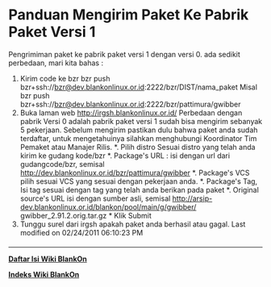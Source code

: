 # Panduan Mengirim Paket Ke Pabrik Paket Versi 1
Pengrimiman paket ke pabrik paket versi 1 dengan versi 0. ada sedikit
perbedaan, mari kita bahas :
   1. Kirim code ke bzr
   bzr push bzr+ssh://bzr@dev.blankonlinux.or.id:2222/bzr/DIST/nama_paket
     Misal
   bzr push bzr+ssh://bzr@dev.blankonlinux.or.id:2222/bzr/pattimura/gwibber
   1. Buka laman web
   http://irgsh.blankonlinux.or.id/
     Perbedaan dengan pabrik Versi 0 adalah pabrik paket versi 1 sudah
     bisa mengirim sebanyak 5 pekerjaan. Sebelum mengirim pastikan dulu
     bahwa paket anda sudah terdaftar, untuk mengetahuinya silahkan
     menghubungi Koordinator Tim Pemaket atau Manajer Rilis.
     *. Pilih distro
        Sesuai distro yang telah anda kirim ke gudang kode/bzr
     *. Package's URL : isi dengan url dari gudangcode/bzr, semisal
        http://dev.blankonlinux.or.id/bzr/pattimura/gwibber
     *. Package's VCS pilih sesuai VCS yang sesuai dengan pekerjaan anda.
     *. Package's Tag, Isi tag sesuai dengan tag yang telah anda berikan
     pada paket
     *. Original source's URL isi dengan sumber asli, semisal
        http://arsip-dev.blankonlinux.or.id/blankon/pool/main/g/gwibber/
     gwibber_2.91.2.orig.tar.gz
    * Klik Submit
   1. Tunggu surel dari irgsh apakah paket anda berhasil atau gagal.
Last modified on 02/24/2011 06:10:23 PM
#### 
    
 
 
 
 
 
---
[**Daftar Isi Wiki BlankOn**](/wiki/DaftarIsi/index.html)
 
[**Indeks Wiki BlankOn**](/wiki/Indeks.html)
